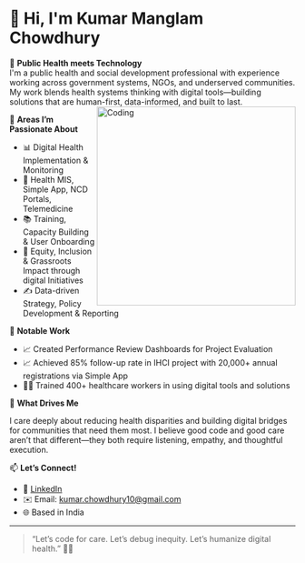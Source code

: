 # 👋 Hi, I'm Kumar Manglam Chowdhury


🌱 **Public Health meets Technology**  
I'm a public health and social development professional with experience working across government systems, NGOs, and underserved communities. My work blends health systems thinking with digital tools—building solutions that are human-first, data-informed, and built to last.
<img align="right" alt="Coding" width="350" src="https://cdn.dribbble.com/users/1162077/screenshots/3848914/programmer.gif" />

🚀 **Areas I’m Passionate About**  
- 📊 Digital Health Implementation & Monitoring  
- 🧰 Health MIS, Simple App, NCD Portals, Telemedicine  
- 📚 Training, Capacity Building & User Onboarding  
- 🤝 Equity, Inclusion & Grassroots Impact through digital Initiatives
- ✍️ Data-driven Strategy, Policy Development & Reporting

  

📌 **Notable Work**
- 📈 Created Performance Review Dashboards for Project Evaluation 
- 📈 Achieved 85% follow-up rate in IHCI project with 20,000+ annual registrations via Simple App  
- 🧑‍⚕️ Trained 400+ healthcare workers in using digital tools and solutions


🧠 **What Drives Me**

I care deeply about reducing health disparities and building digital bridges for communities that need them most. I believe good code and good care aren’t that different—they both require listening, empathy, and thoughtful execution.

📫 **Let’s Connect!**  
- 💼 [LinkedIn](https://www.linkedin.com/in/kumarmanglamchowdhury)  
- ✉️ Email: kumar.chowdhury10@gmail.com  
- 🌐 Based in India

---
> “Let’s code for care. Let’s debug inequity. Let’s humanize digital health.” 🌿💡


